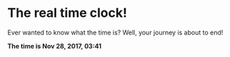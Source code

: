 # The real time clock!

Ever wanted to know what the time is? Well, your journey is about to end!

**The time is Nov 28, 2017, 03:41**